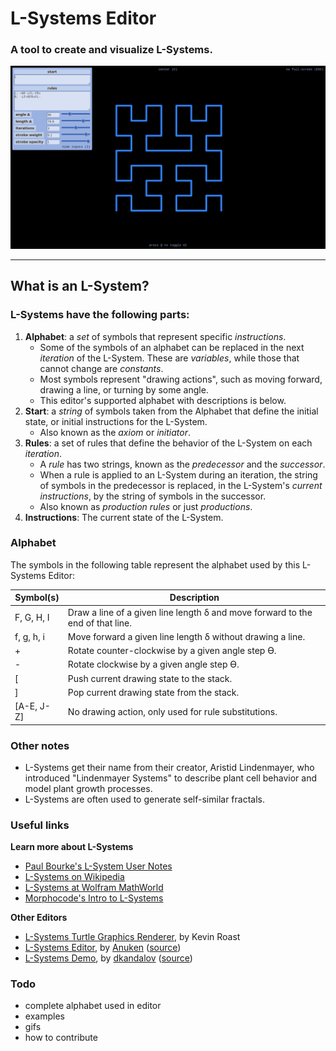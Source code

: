 # L-Systems Editor
### A tool to create and visualize L-Systems.
![The editor in fullscreen mode](/img/screenshots/fullscreen-01.png)
<hr>

## What is an L-System?

### L-Systems have the following parts:
1. **Alphabet**: a *set* of symbols that represent specific *instructions*. 
   * Some of the symbols of an alphabet can be replaced in the next *iteration* of the L-System. These are *variables*, while those that cannot change are *constants*.
   * Most symbols represent "drawing actions", such as moving forward, drawing a line, or turning by some angle.
   * This editor's supported alphabet with descriptions is below.
2. **Start**: a *string* of symbols taken from the Alphabet that define the initial state, or initial instructions for the L-System. 
   * Also known as the *axiom* or *initiator*.
3. **Rules**: a set of rules that define the behavior of the L-System on each *iteration*. 
   * A *rule* has two strings, known as the *predecessor* and the *successor*.
   * When a rule is applied to an L-System during an iteration, the string of symbols in the predecessor is replaced, in the L-System's *current instructions*, by the string of symbols in the successor. 
   * Also known as *production rules* or just *productions*.
4. **Instructions**: The current state of the L-System. 

### Alphabet
The symbols in the following table represent the alphabet used by this L-Systems Editor:

| Symbol(s)  | Description                                                                    |
| ---------- | ------------------------------------------------------------------------------ |
| F, G, H, I | Draw a line of a given line length δ and move forward to the end of that line. |
| f, g, h, i | Move forward a given line length δ without drawing a line.                     |
| +          | Rotate counter-clockwise by a given angle step ϴ.                              |
| -          | Rotate clockwise by a given angle step ϴ.                                      |
| [          | Push current drawing state to the stack.                                       |
| ]          | Pop current drawing state from the stack.                                      |
| [A-E, J-Z] | No drawing action, only used for rule substitutions.                           |


### Other notes
* L-Systems get their name from their creator, Aristid Lindenmayer, who introduced "Lindenmayer Systems" to describe plant cell behavior and model plant growth processes.
* L-Systems are often used to generate self-similar fractals.

### Useful links
**Learn more about L-Systems**
- [Paul Bourke's L-System User Notes](http://paulbourke.net/fractals/lsys/)
- [L-Systems on Wikipedia](https://en.wikipedia.org/wiki/L-system)
- [L-Systems at Wolfram MathWorld](http://mathworld.wolfram.com/LindenmayerSystem.html)
- [Morphocode's Intro to L-Systems](https://morphocode.com/intro-to-l-systems/)

**Other Editors**
- [L-Systems Turtle Graphics Renderer](http://www.kevs3d.co.uk/dev/lsystems/), by Kevin Roast
- [L-Systems Editor](https://anuken.github.io/lsystems/), by [Anuken](https://github.com/Anuken) ([source](https://github.com/Anuken/L-Systems))
- [L-Systems Demo](https://dkandalov.github.io/lsystem/), by [dkandalov](https://github.com/dkandalov) ([source](https://github.com/dkandalov/lsystem-js))


### Todo
* complete alphabet used in editor
* examples
* gifs
* how to contribute
